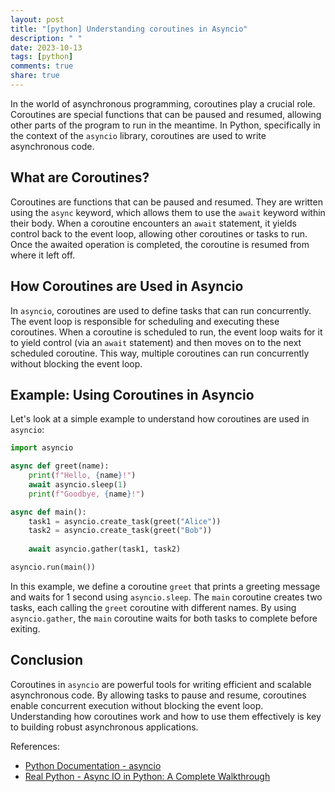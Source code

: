 ```yaml
---
layout: post
title: "[python] Understanding coroutines in Asyncio"
description: " "
date: 2023-10-13
tags: [python]
comments: true
share: true
---
```


In the world of asynchronous programming, coroutines play a crucial role. Coroutines are special functions that can be paused and resumed, allowing other parts of the program to run in the meantime. In Python, specifically in the context of the `asyncio` library, coroutines are used to write asynchronous code.

## What are Coroutines?

Coroutines are functions that can be paused and resumed. They are written using the `async` keyword, which allows them to use the `await` keyword within their body. When a coroutine encounters an `await` statement, it yields control back to the event loop, allowing other coroutines or tasks to run. Once the awaited operation is completed, the coroutine is resumed from where it left off.

## How Coroutines are Used in Asyncio

In `asyncio`, coroutines are used to define tasks that can run concurrently. The event loop is responsible for scheduling and executing these coroutines. When a coroutine is scheduled to run, the event loop waits for it to yield control (via an `await` statement) and then moves on to the next scheduled coroutine. This way, multiple coroutines can run concurrently without blocking the event loop.

## Example: Using Coroutines in Asyncio

Let's look at a simple example to understand how coroutines are used in `asyncio`:

```python
import asyncio

async def greet(name):
    print(f"Hello, {name}!")
    await asyncio.sleep(1)
    print(f"Goodbye, {name}!")

async def main():
    task1 = asyncio.create_task(greet("Alice"))
    task2 = asyncio.create_task(greet("Bob"))
    
    await asyncio.gather(task1, task2)

asyncio.run(main())
```

In this example, we define a coroutine `greet` that prints a greeting message and waits for 1 second using `asyncio.sleep`. The `main` coroutine creates two tasks, each calling the `greet` coroutine with different names. By using `asyncio.gather`, the `main` coroutine waits for both tasks to complete before exiting.

## Conclusion

Coroutines in `asyncio` are powerful tools for writing efficient and scalable asynchronous code. By allowing tasks to pause and resume, coroutines enable concurrent execution without blocking the event loop. Understanding how coroutines work and how to use them effectively is key to building robust asynchronous applications.

References:
- [Python Documentation - asyncio](https://docs.python.org/3/library/asyncio.html)
- [Real Python - Async IO in Python: A Complete Walkthrough](https://realpython.com/async-io-python/)